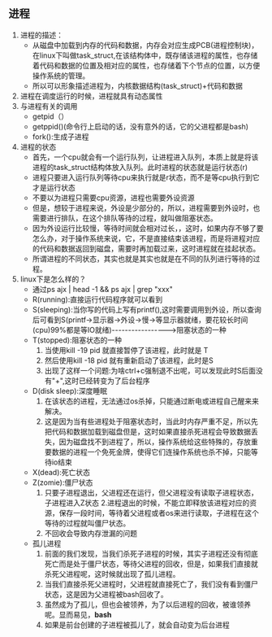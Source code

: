 ##  进程
1. 进程的描述：
    - 从磁盘中加载到内存的代码和数据，内存会对应生成PCB(进程控制块)，在linux下叫做task_struct,在该结构体中，既存储该进程的属性，也存储着代码和数据的位置及相对应的属性，也存储着下个节点的位置，以方便操作系统的管理。
    - 所以可以形象描述进程为，内核数据结构(task_struct)+代码和数据
2. 进程在调度运行的时候，进程就具有动态属性
3. 与进程有关的调用
    - getpid（）
    - getppid()(命令行上启动的话，没有意外的话，它的父进程都是bash)
    - fork():生成子进程
4. 进程的状态
    - 首先，一个cpu就会有一个运行队列，让进程进入队列，本质上就是将该进程的task_struct结构体放入队列。此时进程的状态就是运行状态(r)
    - 进程只要进入运行队列等待cpu来执行就是r状态，而不是等cpu执行到它才是运行状态
    - 不要以为进程只需要cpu资源，进程也需要外设资源
    - 但是，想较于进程来说，外设是少部分的，所以，进程需要到外设时，也需要进行排队，在这个排队等待的过程，就叫做阻塞状态。
    - 因为外设运行比较慢，等待时间就会相对过长，，这时，如果内存不够了要怎么办，对于操作系统来说，它，不是直接结束该进程，而是将进程对应的代码和数据返回到磁盘，需要时再加载过来，这时进程就在挂起状态。
    - 所谓进程的不同状态，其实也就是其实也就是在不同的队列进行等待的过程。
5. linux下是怎么样的？
    - 通过ps ajx | head -1 && ps ajx | grep "xxx"
    - R(running):直接运行代码程序就可以看到
    - S(sleeping):当你写的代码上写有printf(),这时需要调用到外设，所以查询后可看到S(printf->显示器->外设->慢->等显示器就绪，要花较长时间(cpu)99%都是等IO就绪)----------------->阻塞状态的一种
    - T(stopped):阻塞状态的一种
        1. 当使用kill -19 pid 就直接暂停了该进程，此时就是 T
        2. 然后使用kill -18 pid 就有重新启动了该进程，此时是S
        3. 出现了这样一个问题:为啥ctrl+c强制退不出呢，可以发现此时S后面没有"+",这时已经转变为了后台程序
    - D(disk sleep):深度睡眠
        1. 在该状态的进程，无法通过os杀掉，只能通过断电或进程自己醒来来解决。
        2. 这是因为当有些进程处于阻塞状态时，当此时内存严重不足，所以先把代码和数据加载到磁盘但是，这时如果直接杀死进程会导致数据丢失，因为磁盘找不到进程了，所以，操作系统给这些特殊的，存放重要数据的进程一个免死金牌，使得它们连操作系统也杀不掉，只能等待io结束
    - X(dead):死亡状态
    - Z(zomie):僵尸状态
        1. 只要子进程退出，父进程还在运行，但父进程没有读取子进程状态，子进程进入Z状态
        2.进程退出的时候，不能立即释放该进程对应的资源，保存一段时间，等待着父进程或者os来进行读取，子进程在这个等待的过程就叫僵尸状态。
        3. 不回收会导致内存泄漏的问题  
    - 孤儿进程
        1. 前面的我们发现，当我们杀死子进程的时候，其实子进程还没有彻底死亡而是处于僵尸状态，等待父进程的回收，但是，如果我们直接就杀死父进程呢，这时候就出现了孤儿进程。
        2. 当我们直接杀死父进程时，父进程就直接死亡了，我们没有看到僵尸状态，这是因为父进程被bash回收了。
        3. 虽然成为了孤儿，但也会被领养，为了以后进程的回收，被谁领养呢。显而易见，**bash**
        4. 如果是前台创建的子进程被孤儿了，就会自动变为后台进程